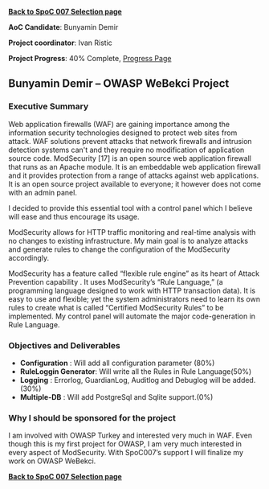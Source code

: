 **[Back to SpoC 007 Selection
page](http://www.owasp.org/index.php/OWASP_Spring_Of_Code_2007_Selection)**

**AoC Candidate**: Bunyamin Demir

**Project coordinator**: Ivan Ristic

**Project Progress**: 40% Complete, [Progress
Page](SpoC_007_-_OWASP_WeBekci_Project_-_Progress_Page "wikilink")

## Bunyamin Demir – OWASP WeBekci Project

### Executive Summary

Web application firewalls (WAF) are gaining importance among the
information security technologies designed to protect web sites from
attack. WAF solutions prevent attacks that network firewalls and
intrusion detection systems can't and they require no modification of
application source code. ModSecurity \[17\] is an open source web
application firewall that runs as an Apache module. It is an embeddable
web application firewall and it provides protection from a range of
attacks against web applications. It is an open source project available
to everyone; it however does not come with an admin panel.

I decided to provide this essential tool with a control panel which I
believe will ease and thus encourage its usage.

ModSecurity allows for HTTP traffic monitoring and real-time analysis
with no changes to existing infrastructure. My main goal is to analyze
attacks and generate rules to change the configuration of the
ModSecurity accordingly.

ModSecurity has a feature called “flexible rule engine” as its heart of
Attack Prevention capability . It uses ModSecurity’s “Rule Language,” (a
programming language designed to work with HTTP transaction data). It is
easy to use and flexible; yet the system administrators need to learn
its own rules to create what is called “Certified ModSecurity Rules” to
be implemented. My control panel will automate the major code-generation
in Rule Language.

### Objectives and Deliverables

  - **Configuration** : Will add all configuration parameter (80%)
  - **RuleLoggin Generator**: Will write all the Rules in Rule
    Language(50%)
  - **Logging** : Errorlog, GuardianLog, Auditlog and Debuglog will be
    added.(30%)
  - **Multiple-DB** : Will add PostgreSql and Sqlite support.(0%)

### Why I should be sponsored for the project

I am involved with OWASP Turkey and interested very much in WAF. Even
though this is my first project for OWASP, I am very much interested in
every aspect of ModSecurity. With SpoC007’s support I will finalize my
work on OWASP WeBekci.

**[Back to SpoC 007 Selection
page](http://www.owasp.org/index.php/OWASP_Spring_Of_Code_2007_Selection)**